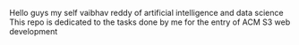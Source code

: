 Hello guys my self vaibhav reddy of artificial intelligence and data science 
This repo is dedicated to the tasks done by me for the entry of ACM S3 web development 
